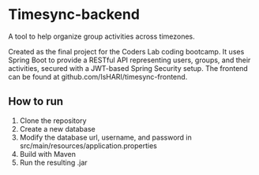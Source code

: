 # Timesync-backend
A tool to help organize group activities across timezones.

Created as the final project for the Coders Lab coding bootcamp. It uses Spring Boot to provide a RESTful API representing users, groups, and their activities, secured with a JWT-based Spring Security setup. The frontend can be found at github.com/IsHARI/timesync-frontend.

## How to run
1. Clone the repository
3. Create a new database
4. Modify the database url, username, and password in src/main/resources/application.properties
5. Build with Maven
6. Run the resulting .jar
